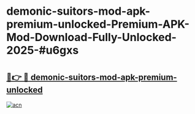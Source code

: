 # demonic-suitors-mod-apk-premium-unlocked-Premium-APK-Mod-Download-Fully-Unlocked-2025-#u6gxs

# <h2><a href="https://bedroomkl.my?title=demonic-suitors-mod-apk-premium-unlocked&ref=1AP">🔗👉 🔴 demonic-suitors-mod-apk-premium-unlocked</a></h2>

[![acn](https://github.com/user-attachments/assets/0f9c940e-d8b0-45ae-aac7-cd30a18b3e1c)](https://bedroomkl.my?title=demonic-suitors-mod-apk-premium-unlocked&ref=1AP)

